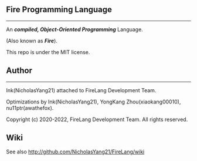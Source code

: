 ## Fire Programming Language

---

An _**compiled, Object-Oriented Programming**_ Language.

(Also known as _**Fire**_).

This repo is under the MIT license.

## Author

---

Ink(NicholasYang21) attached to FireLang Development Team.

Optimizations by Ink(NicholasYang21), YongKang Zhou(xiaokang00010), nu11ptr(awathefox). 

Copyright (c) 2020-2022, FireLang Development Team. All rights reserved.

## Wiki

See also http://github.com/NicholasYang21/FireLang/wiki